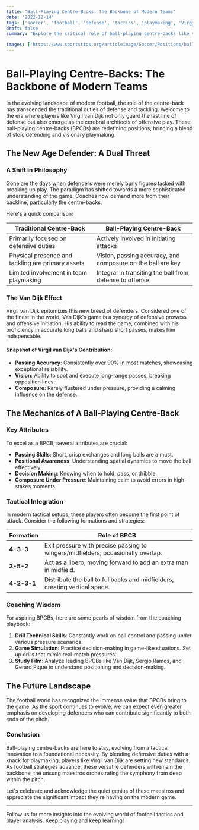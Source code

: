 ```yaml
---
title: "Ball-Playing Centre-Backs: The Backbone of Modern Teams"
date: '2022-12-14'
tags: ['soccer', 'football', 'defense', 'tactics', 'playmaking', 'Virgil van Dijk', 'strategy']
draft: false
summary: "Explore the critical role of ball-playing centre-backs like Virgil van Dijk who initiate attacks with their incredible passing and vision, becoming the cornerstone of modern football strategies."

images: ['https://www.sportstips.org/articleimage/Soccer/Positions/ball_playing_centre_backs_the_backbone_of_modern_teams.webp']
---
```


# Ball-Playing Centre-Backs: The Backbone of Modern Teams

In the evolving landscape of modern football, the role of the centre-back has transcended the traditional duties of defense and tackling. Welcome to the era where players like Virgil van Dijk not only guard the last line of defense but also emerge as the cerebral architects of offensive play. These ball-playing centre-backs (BPCBs) are redefining positions, bringing a blend of stoic defending and visionary playmaking.

## The New Age Defender: A Dual Threat

### A Shift in Philosophy

Gone are the days when defenders were merely burly figures tasked with breaking up play. The paradigm has shifted towards a more sophisticated understanding of the game. Coaches now demand more from their backline, particularly the centre-backs.

Here's a quick comparison:

| Traditional Centre-Back | Ball-Playing Centre-Back |
|-------------------------|--------------------------|
| Primarily focused on defensive duties | Actively involved in initiating attacks |
| Physical presence and tackling are primary assets | Vision, passing accuracy, and composure on the ball are key |
| Limited involvement in team playmaking | Integral in transiting the ball from defense to offense |

### The Van Dijk Effect

Virgil van Dijk epitomizes this new breed of defenders. Considered one of the finest in the world, Van Dijk's game is a synergy of defensive prowess and offensive initiation. His ability to read the game, combined with his proficiency in accurate long balls and sharp short passes, makes him indispensable.

#### Snapshot of Virgil van Dijk's Contribution:

- **Passing Accuracy**: Consistently over 90% in most matches, showcasing exceptional reliability.
- **Vision**: Ability to spot and execute long-range passes, breaking opposition lines.
- **Composure**: Rarely flustered under pressure, providing a calming influence on the defense.

## The Mechanics of A Ball-Playing Centre-Back

### Key Attributes

To excel as a BPCB, several attributes are crucial:

- **Passing Skills**: Short, crisp exchanges and long balls are a must.
- **Positional Awareness**: Understanding spatial dynamics to move the ball effectively.
- **Decision Making**: Knowing when to hold, pass, or dribble.
- **Composure Under Pressure**: Maintaining calm to avoid errors in high-stakes moments.

### Tactical Integration

In modern tactical setups, these players often become the first point of attack. Consider the following formations and strategies:

| Formation | Role of BPCB |
|-----------|--------------|
| **4-3-3** | Exit pressure with precise passing to wingers/midfielders; occasionally overlap. |
| **3-5-2** | Act as a libero, moving forward to add an extra man in midfield. |
| **4-2-3-1** | Distribute the ball to fullbacks and midfielders, creating vertical space. |

### Coaching Wisdom

For aspiring BPCBs, here are some pearls of wisdom from the coaching playbook:

1. **Drill Technical Skills**: Constantly work on ball control and passing under various pressure scenarios.
2. **Game Simulation**: Practice decision-making in game-like situations. Set up drills that mimic real-match pressures.
3. **Study Film**: Analyze leading BPCBs like Van Dijk, Sergio Ramos, and Gerard Piqué to understand positioning and decision-making.

## The Future Landscape

The football world has recognized the immense value that BPCBs bring to the game. As the sport continues to evolve, we can expect even greater emphasis on developing defenders who can contribute significantly to both ends of the pitch. 

### Conclusion

Ball-playing centre-backs are here to stay, evolving from a tactical innovation to a foundational necessity. By blending defensive duties with a knack for playmaking, players like Virgil van Dijk are setting new standards. As football strategies advance, these versatile defenders will remain the backbone, the unsung maestros orchestrating the symphony from deep within the pitch.

Let's celebrate and acknowledge the quiet genius of these maestros and appreciate the significant impact they're having on the modern game.

---

Follow us for more insights into the evolving world of football tactics and player analysis. Keep playing and keep learning!